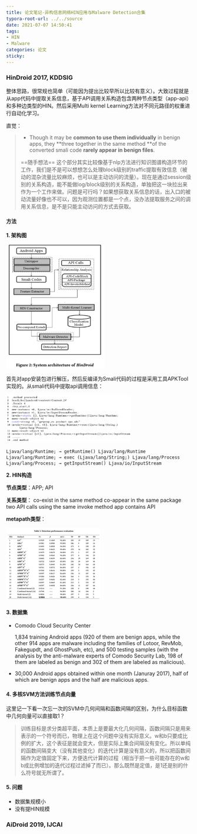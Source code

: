 ```yaml
---
title: 论文笔记-异构信息网络HIN应用与Malware Detection合集
typora-root-url: ../../source
date: 2021-07-07 14:50:41
tags: 
- HIN
- Malware
categories: 论文
sticky:
---
```


### HinDroid 2017, KDDSIG

整体思路，很常规也简单（可能因为提出比较早所以比较有意义）。大致过程就是从app代码中提取关系信息，基于API调用关系构造包含两种节点类型（app-api）和多种边类型的HIN。然后采用Multi kernel Learning方法对不同元路径的权重进行自动化学习。

直觉：

>- Though it may be **common to use them individually** in benign apps, they **three together in the same method **of the converted smali code **rarely appear in benign files**. 
>
>  ==随手想法==  这个部分其实比较像基于nlp方法进行知识图谱构造环节的工作，我们是不是可以想想怎么处理block级别的traffic提取有效信息（被动的混杂流量比较麻烦，也可以是主动访问的流量）。现在是通过session级别的关系构造，能不能做log/block级别的关系构造，单独把这一块拉出来作为一个工作来做。问题是可行吗？如果想获取关系信息的话，出入口的被动流量好像也不可以，因为观测位置都是一个点，没办法提取服务之间的调用关系信息，是不是只能主动访问的方式去获取。





#### 方法

**1. 架构图**

<img src="/images/%E8%AE%BA%E6%96%87%E7%AC%94%E8%AE%B0-%E5%BC%82%E6%9E%84%E4%BF%A1%E6%81%AF%E7%BD%91%E7%BB%9CHIN%E5%BA%94%E7%94%A8%E4%B8%8EMalware-Detection%E5%90%88%E9%9B%86/image-20210707152052862.png" alt="image-20210707152052862" style="zoom: 33%;" />

首先对app安装包进行解压，然后反编译为Smali代码的过程是采用工具APKTool实现的。从smali代码中提取api调用信息：

<img src="/images/%E8%AE%BA%E6%96%87%E7%AC%94%E8%AE%B0-%E5%BC%82%E6%9E%84%E4%BF%A1%E6%81%AF%E7%BD%91%E7%BB%9CHIN%E5%BA%94%E7%94%A8%E4%B8%8EMalware-Detection%E5%90%88%E9%9B%86/image-20210707152505614.png" alt="image-20210707152505614" style="zoom: 33%;" />

```
Ljava/lang/Runtime; → getRuntime() Ljava/lang/Runtime
Ljava/lang/Runtime; → exec (Ljava/lang/String;) Ljava/lang/Process
Ljava/lang/Process; → getInputStream() Ljava/io/InputStream
```

**2. HIN构造**

**节点类型**：APP; API

**关系类型**：
	co-exist in the same method
	co-appear in the same package
	two API calls using the same invoke method 
	app contains API

**metapath类型**：

<img src="/images/%E8%AE%BA%E6%96%87%E7%AC%94%E8%AE%B0-%E5%BC%82%E6%9E%84%E4%BF%A1%E6%81%AF%E7%BD%91%E7%BB%9CHIN%E5%BA%94%E7%94%A8%E4%B8%8EMalware-Detection%E5%90%88%E9%9B%86/image-20210707160356682.png" alt="image-20210707160356682" style="zoom:25%;" />

#### 3. 数据集

- Comodo Cloud Security Center

  1,834 training Android apps (920 of them are benign apps, while the other 914 apps are malware including the families of Lotoor, RevMob, Fakegupdt, and GhostPush, etc), and 500 testing samples (with the analysis by the anti-malware experts of Comodo Security Lab, 198 of them are labeled as benign and 302 of them are labeled as malicious).

- 30,000 Android apps obtained within one month (Januray 2017), half of which are benign apps and the half are malicious apps. 

#### 4. 多核SVM方法训练节点向量

这里记一下看一次忘一次的SVM中几何间隔和函数间隔的区别，为什么目标函数中几何向量可以直接取1？

> 训练目标是求分类超平面，本质上是要最大化几何间隔，函数间隔只是用来表示的一个符号而已，物理上在这个问题中没有实际意义。w和b只要成比例的扩大，这个表征是就会变大，但是实际上集合间隔没有变化。所以单纯的函数间隔变大（没有其他变化）的迭代计算是没有意义的，所以把函数间隔作为定值固定下来，方便迭代计算的过程（相当于把一些可能存在的w和b成比例增加的迭代过程过滤掉了而已）。那么既然是定值，是1还是别的什么符号就无所谓了。

#### 5. 问题

- 数据集规模小
- 没有提HIN规模

### AiDroid 2019, IJCAI



